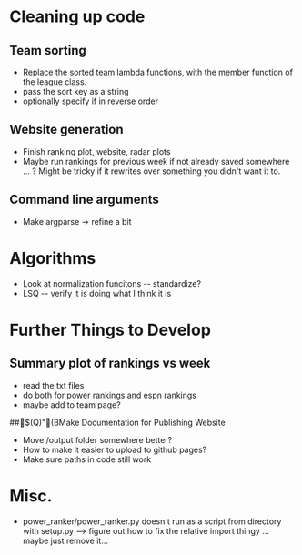 # Cleaning up code
## Team sorting
- Replace the sorted team lambda functions, with the member function of the league class.
- pass the sort key as a string
- optionally specify if in reverse order

## Website generation
- Finish ranking plot, website, radar plots
- Maybe run rankings for previous week if not already saved somewhere ... ? Might be tricky if it rewrites over something you didn't want it to.

## Command line arguments
- Make argparse -> refine a bit

# Algorithms
- Look at normalization funcitons -- standardize?
- LSQ -- verify it is doing what I think it is


# Further Things to Develop

## Summary plot of rankings vs week
- read the txt files
- do both for power rankings and espn rankings
- maybe add to team page?

##$(Q)"(BMake Documentation for Publishing Website
- Move /output folder somewhere better? 
- How to make it easier to upload to github pages?
- Make sure paths in code still work

# Misc.
- power_ranker/power_ranker.py doesn't run as a script from directory with setup.py --> figure out how to fix the relative import thingy ... maybe just remove it...
